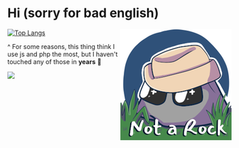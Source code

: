 # Hi (sorry for bad english)

<img src="https://github.com/notarock/dotfiles/blob/master/notarock/doom.d/notarock.png?raw=true" align="right" />

[![Top Langs](https://github-readme-stats.vercel.app/api/top-langs/?username=notarock)](https://github.com/anuraghazra/github-readme-stats)

^ For some reasons, this thing think I use js and php the most, but I haven't touched any of those in **years** 🤨

![](https://komarev.com/ghpvc/?username=notarock&color=orange)
